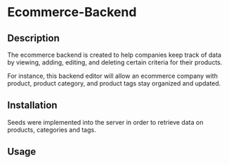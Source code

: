 # Ecommerce-Backend 

## Description

The ecommerce backend is created to help companies keep track of data by viewing, adding, editing, and deleting certain criteria for their products. 

For instance, this backend editor will allow an ecommerce company with product, product category, and product tags stay organized and updated.

## Installation 

Seeds were implemented into the server in order to retrieve data on products, categories and tags.

## Usage
